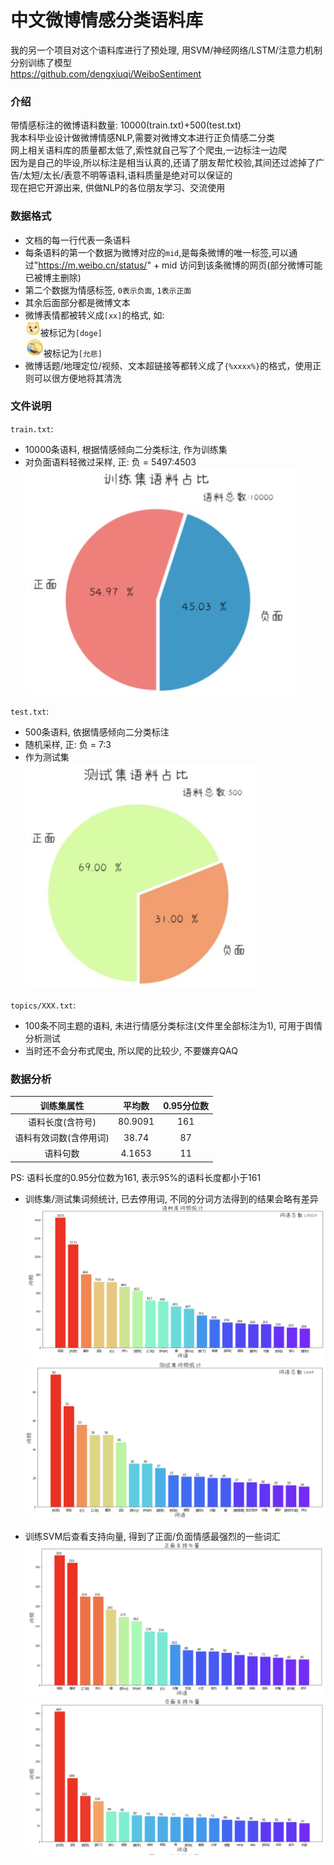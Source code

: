 # 中文微博情感分类语料库

我的另一个项目对这个语料库进行了预处理, 用SVM/神经网络/LSTM/注意力机制分别训练了模型  
https://github.com/dengxiuqi/WeiboSentiment  

### 介绍
带情感标注的微博语料数量: 10000(train.txt)+500(test.txt)  
我本科毕业设计做微博情感NLP,需要对微博文本进行正负情感二分类  
网上相关语料库的质量都太低了,索性就自己写了个爬虫,一边标注一边爬  
因为是自己的毕设,所以标注是相当认真的,还请了朋友帮忙校验,其间还过滤掉了广告/太短/太长/表意不明等语料,语料质量是绝对可以保证的  
现在把它开源出来, 供做NLP的各位朋友学习、交流使用  

### 数据格式
* 文档的每一行代表一条语料  
* 每条语料的第一个数据为微博对应的`mid`,是每条微博的唯一标签,可以通过"https://m.weibo.cn/status/" + mid 访问到该条微博的网页(部分微博可能已被博主删除)  
* 第二个数据为情感标签, `0表示负面`, `1表示正面`  
* 其余后面部分都是微博文本  
* 微博表情都被转义成`[xx]`的格式, 如:   
![avatar](images/doge.png)被标记为`[doge]`  
![avatar](images/yunbei.png)被标记为`[允悲]`  
* 微博话题/地理定位/视频、文本超链接等都转义成了`{%xxxx%}`的格式，使用正则可以很方便地将其清洗  

### 文件说明
`train.txt`:
* 10000条语料, 根据情感倾向二分类标注, 作为训练集
* 对负面语料轻微过采样, 正: 负 = 5497:4503  
![avatar](images/train_portion.jpg)

`test.txt`:
* 500条语料, 依据情感倾向二分类标注
* 随机采样, 正: 负 = 7:3
* 作为测试集  
![avatar](images/test_portion.jpg)

`topics/XXX.txt`:
* 100条不同主题的语料, 未进行情感分类标注(文件里全部标注为1), 可用于舆情分析测试  
* 当时还不会分布式爬虫, 所以爬的比较少, 不要嫌弃QAQ  

### 数据分析

|  训练集属性  | 平均数 | 0.95分位数 |
| :---: | :---: | :---: |
| 语料长度(含符号) | 80.9091  | 161 |
| 语料有效词数(含停用词)  | 38.74  | 87 |
| 语料句数  | 4.1653  | 11  |
PS: 语料长度的0.95分位数为161, 表示95%的语料长度都小于161

* 训练集/测试集词频统计, 已去停用词, 不同的分词方法得到的结果会略有差异
![avatar](images/train_freq.png)
![avatar](images/test_freq.png)

* 训练SVM后查看支持向量, 得到了正面/负面情感最强烈的一些词汇
![avatar](images/positive_words.png)
![avatar](images/negative_words.png)
